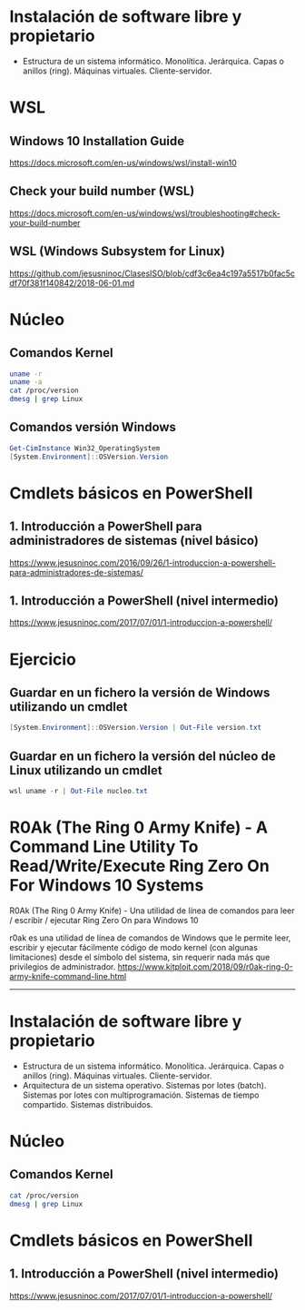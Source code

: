 # Instalación de software libre y propietario

- Estructura de un sistema informático. Monolítica. Jerárquica. Capas o anillos (ring). Máquinas virtuales. Cliente-servidor.

# WSL
## Windows 10 Installation Guide
https://docs.microsoft.com/en-us/windows/wsl/install-win10
## Check your build number (WSL)
https://docs.microsoft.com/en-us/windows/wsl/troubleshooting#check-your-build-number
## WSL (Windows Subsystem for Linux)
https://github.com/jesusninoc/ClasesISO/blob/cdf3c6ea4c197a5517b0fac5cdf70f381f140842/2018-06-01.md

# Núcleo
## Comandos Kernel
```Bash
uname -r
uname -a
cat /proc/version
dmesg | grep Linux
```

## Comandos versión Windows
```PowerShell
Get-CimInstance Win32_OperatingSystem
[System.Environment]::OSVersion.Version
````

# Cmdlets básicos en PowerShell
## 1. Introducción a PowerShell para administradores de sistemas (nivel básico)
https://www.jesusninoc.com/2016/09/26/1-introduccion-a-powershell-para-administradores-de-sistemas/
## 1. Introducción a PowerShell (nivel intermedio)
https://www.jesusninoc.com/2017/07/01/1-introduccion-a-powershell/

# Ejercicio
## Guardar en un fichero la versión de Windows utilizando un cmdlet
```PowerShell
[System.Environment]::OSVersion.Version | Out-File version.txt
```
## Guardar en un fichero la versión del núcleo de Linux utilizando un cmdlet
```PowerShell
wsl uname -r | Out-File nucleo.txt
```

# R0Ak (The Ring 0 Army Knife) - A Command Line Utility To Read/Write/Execute Ring Zero On For Windows 10 Systems
R0Ak (The Ring 0 Army Knife) - Una utilidad de línea de comandos para leer / escribir / ejecutar Ring Zero On para Windows 10 

r0ak es una utilidad de línea de comandos de Windows que le permite leer, escribir y ejecutar fácilmente código de modo kernel (con algunas limitaciones) desde el símbolo del sistema, sin requerir nada más que privilegios de administrador.
https://www.kitploit.com/2018/09/r0ak-ring-0-army-knife-command-line.html


------------------

# Instalación de software libre y propietario

- Estructura de un sistema informático. Monolítica. Jerárquica. Capas o anillos (ring). Máquinas virtuales. Cliente-servidor.
- Arquitectura de un sistema operativo. Sistemas por lotes (batch). Sistemas por lotes con multiprogramación. Sistemas de tiempo compartido. Sistemas distribuidos.

# Núcleo
## Comandos Kernel
```Bash
cat /proc/version
dmesg | grep Linux
```

# Cmdlets básicos en PowerShell
## 1. Introducción a PowerShell (nivel intermedio)
https://www.jesusninoc.com/2017/07/01/1-introduccion-a-powershell/
